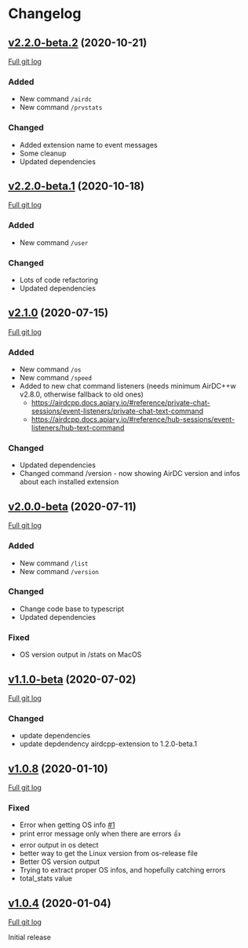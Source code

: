 # Changelog

## [v2.2.0-beta.2](https://github.com/peps1/airdcpp-user-commands/tree/v2.2.0-beta.2) (2020-10-21)
[Full git log](https://github.com/peps1/airdcpp-user-commands/compare/v2.2.0-beta.1...v2.2.0-beta.2)

### Added
- New command `/airdc`
- New command `/prvstats`

### Changed
- Added extension name to event messages
- Some cleanup
- Updated dependencies

## [v2.2.0-beta.1](https://github.com/peps1/airdcpp-user-commands/tree/v2.2.0-beta.1) (2020-10-18)
[Full git log](https://github.com/peps1/airdcpp-user-commands/compare/v2.1.0...v2.2.0-beta.1)

### Added
- New command `/user`

### Changed
- Lots of code refactoring
- Updated dependencies

## [v2.1.0](https://github.com/peps1/airdcpp-user-commands/tree/v2.1.0) (2020-07-15)
[Full git log](https://github.com/peps1/airdcpp-user-commands/compare/v2.0.0-beta.6...v2.1.0)

### Added
- New command `/os`
- New command `/speed`
- Added to new chat command listeners (needs minimum AirDC++w v2.8.0, otherwise fallback to old ones)
  - https://airdcpp.docs.apiary.io/#reference/private-chat-sessions/event-listeners/private-chat-text-command
  - https://airdcpp.docs.apiary.io/#reference/hub-sessions/event-listeners/hub-text-command

### Changed
- Updated dependencies
- Changed command /version - now showing AirDC version and infos about each installed extension

## [v2.0.0-beta](https://github.com/peps1/airdcpp-user-commands/tree/v2.0.0-beta.6) (2020-07-11)
[Full git log](https://github.com/peps1/airdcpp-user-commands/compare/v1.1.0-beta.1...v2.0.0-beta.6)

### Added
- New command `/list`
- New command `/version`

### Changed
- Change code base to typescript
- Updated dependencies

### Fixed
- OS version output in /stats on MacOS

## [v1.1.0-beta](https://github.com/peps1/airdcpp-user-commands/tree/v1.1.0-beta.1) (2020-07-02)
[Full git log](https://github.com/peps1/airdcpp-user-commands/compare/v1.0.8...v1.1.0-beta.1)

### Changed
- update dependencies
- update depdendency airdcpp-extension to 1.2.0-beta.1

## [v1.0.8](https://github.com/peps1/airdcpp-user-commands/tree/v1.0.8) (2020-01-10)
[Full git log](https://github.com/peps1/airdcpp-user-commands/compare/v1.0.4...v1.0.8)

### Fixed
- Error when getting OS info [\#1](https://github.com/peps1/airdcpp-user-commands/issues/1)
- print error message only when there are errors 👍
- error output in os detect
- better way to get the Linux version from os-release file
- Better OS version output
- Trying to extract proper OS infos, and hopefully catching errors
- total_stats value

## [v1.0.4](https://github.com/peps1/airdcpp-user-commands/tree/v1.0.4) (2020-01-04)
[Full git log](https://github.com/peps1/airdcpp-user-commands/compare/39335e4ab6e8f79c3b3984b47d80907fc7e89f46...v1.0.4)

Initial release
